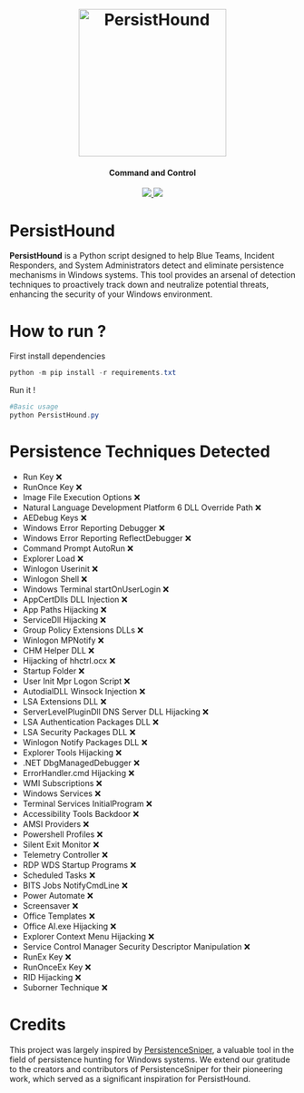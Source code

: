 <h1 align="center">
  <br>
  <a href="https://github.com/v4resk/PersistHound/"><img src="https://i.imgur.com/t81dlNk.png" width=260 height=260 alt="PersistHound"></a>
</h1>
<h4 align="center">Command and Control</h4>
<p align="center">
  <a href="https://github.com/v4resk/PersistHound/">
    <img src="https://shields.io/badge/Language-Python-blue?&style=for-the-badge">
  </a>
  <a href="https://github.com/v4resk/PersistHound/">
    <img src="https://shields.io/badge/Persistence_Techniques-5-blue?&style=for-the-badge">
  </a>
</p>


# PersistHound
**PersistHound** is a Python script designed to help Blue Teams, Incident Responders, and System Administrators detect and eliminate persistence mechanisms in Windows systems. This tool provides an arsenal of detection techniques to proactively track down and neutralize potential threats, enhancing the security of your Windows environment.

# How to run ?
First install dependencies
```powershell
python -m pip install -r requirements.txt
```

Run it !
```powershell
#Basic usage
python PersistHound.py
```


# Persistence Techniques Detected

- Run Key ❌
- RunOnce Key ❌
- Image File Execution Options ❌
- Natural Language Development Platform 6 DLL Override Path ❌
- AEDebug Keys ❌
- Windows Error Reporting Debugger ❌
- Windows Error Reporting ReflectDebugger ❌
- Command Prompt AutoRun ❌
- Explorer Load ❌
- Winlogon Userinit ❌
- Winlogon Shell ❌
- Windows Terminal startOnUserLogin ❌
- AppCertDlls DLL Injection ❌
- App Paths Hijacking ❌
- ServiceDll Hijacking ❌
- Group Policy Extensions DLLs ❌
- Winlogon MPNotify ❌
- CHM Helper DLL ❌
- Hijacking of hhctrl.ocx ❌
- Startup Folder ❌
- User Init Mpr Logon Script ❌
- AutodialDLL Winsock Injection ❌
- LSA Extensions DLL ❌
- ServerLevelPluginDll DNS Server DLL Hijacking ❌
- LSA Authentication Packages DLL ❌
- LSA Security Packages DLL ❌
- Winlogon Notify Packages DLL ❌
- Explorer Tools Hijacking ❌
- .NET DbgManagedDebugger ❌
- ErrorHandler.cmd Hijacking ❌
- WMI Subscriptions ❌
- Windows Services ❌
- Terminal Services InitialProgram ❌
- Accessibility Tools Backdoor ❌
- AMSI Providers ❌
- Powershell Profiles ❌
- Silent Exit Monitor ❌
- Telemetry Controller ❌
- RDP WDS Startup Programs ❌
- Scheduled Tasks ❌
- BITS Jobs NotifyCmdLine ❌
- Power Automate ❌
- Screensaver ❌
- Office Templates ❌
- Office AI.exe Hijacking ❌
- Explorer Context Menu Hijacking ❌
- Service Control Manager Security Descriptor Manipulation ❌
- RunEx Key ❌
- RunOnceEx Key ❌
- RID Hijacking ❌
- Suborner Technique ❌

# Credits
This project was largely inspired by [PersistenceSniper](https://github.com/last-byte/PersistenceSniper), a valuable tool in the field of persistence hunting for Windows systems. We extend our gratitude to the creators and contributors of PersistenceSniper for their pioneering work, which served as a significant inspiration for PersistHound.